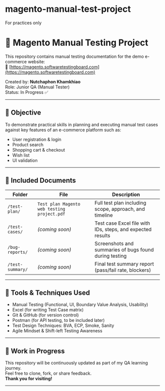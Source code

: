 # magento-manual-test-project
For practices only

# 🧪 Magento Manual Testing Project

This repository contains manual testing documentation for the demo e-commerce website:  
🔗 [https://magento.softwaretestingboard.com](https://magento.softwaretestingboard.com)

Created by: **Nutchaphon Khamkhiao**  
Role: Junior QA (Manual Tester)  
Status: In Progress ✅

---

## 📌 Objective

To demonstrate practical skills in planning and executing manual test cases against key features of an e-commerce platform such as:

- User registration & login  
- Product search  
- Shopping cart & checkout  
- Wish list  
- UI validation

---

## 📄 Included Documents

| Folder | File | Description |
|--------|------|-------------|
| `/test-plan/` | `Test plan Magento web testing project.pdf` | Full test plan including scope, approach, and timeline |
| `/test-cases/` | *(coming soon)* | Test case Excel file with IDs, steps, and expected results |
| `/bug-reports/` | *(coming soon)* | Screenshots and summaries of bugs found during testing |
| `/test-summary/` | *(coming soon)* | Final test summary report (pass/fail rate, blockers) |

---

## 🔧 Tools & Techniques Used

- Manual Testing (Functional, UI, Boundary Value Analysis, Usability)
- Excel (for writing Test Case matrix)
- Git & GitHub (for version control)
- Postman (for API testing, to be included later)
- Test Design Techniques: BVA, ECP, Smoke, Sanity
- Agile Mindset & Shift-left Testing Awareness

---

## 🚧 Work in Progress

This repository will be continuously updated as part of my QA learning journey.  
Feel free to clone, fork, or share feedback.  
**Thank you for visiting!**

---
